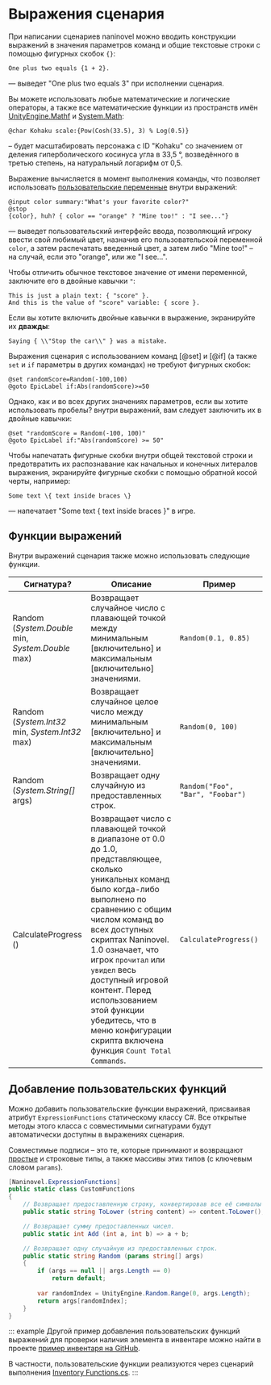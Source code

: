 ﻿# Выражения сценария

При написании сценариев naninovel можно вводить конструкции выражений в значения параметров команд и общие текстовые строки с помощью фигурных скобок `{}`:

```
One plus two equals {1 + 2}.
```

— выведет "One plus two equals 3" при исполнении сценария.

Вы можете использовать любые математические и логические операторы, а также все математические функции из пространств имён [UnityEngine.Mathf](https://docs.unity3d.com/ScriptReference/Mathf.html) и [System.Math](https://docs.microsoft.com/en-us/dotnet/api/system.math#methods):

```
@char Kohaku scale:{Pow(Cosh(33.5), 3) % Log(0.5)}
```

– будет масштабировать персонажа с ID "Kohaku" со значением от деления гиперболического косинуса угла в 33,5 °, возведённого в третью степень, на натуральный логарифм от 0,5.

Выражение вычисляется в момент выполнения команды, что позволяет использовать [пользовательские переменные](/ru/guide/custom-variables.md) внутри выражений:

```
@input color summary:"What's your favorite color?"
@stop
{color}, huh? { color == "orange" ? "Mine too!" : "I see..."}
```

— выведет пользовательский интерфейс ввода, позволяющий игроку ввести свой любимый цвет, назначив его пользовательской переменной `color`, а затем распечатать введенный цвет, а затем либо "Mine too!" – на случай, если это "orange", или же "I see...".

Чтобы отличить обычное текстовое значение от имени переменной, заключите его в двойные кавычки `"`:

```
This is just a plain text: { "score" }.
And this is the value of "score" variable: { score }.
```

Если вы хотите включить двойные кавычки в выражение, экранируйте их **дважды**:

```
Saying { \\"Stop the car\\" } was a mistake.
```

Выражения сценария с использованием команд [@set] и [@if] (а также `set` и `if` параметры в других командах) не требуют фигурных скобок:

```
@set randomScore=Random(-100,100)
@goto EpicLabel if:Abs(randomScore)>=50
```

Однако, как и во всех других значениях параметров, если вы хотите использовать пробелы? внутри выражений, вам следует заключить их в двойные кавычки:

```
@set "randomScore = Random(-100, 100)"
@goto EpicLabel if:"Abs(randomScore) >= 50"
```

Чтобы напечатать фигурные скобки внутри общей текстовой строки и предотвратить их распознавание как начальных и конечных литералов выражения, экранируйте фигурные скобки с помощью обратной косой черты, например:

```
Some text \{ text inside braces \}
```

— напечатает "Some text { text inside braces }" в игре.

## Функции выражений

Внутри выражений сценария также можно использовать следующие функции.

<div class="config-table">

Сигнатура? | Описание | Пример
--- | --- | ---
Random (*System.Double* min, *System.Double* max) | Возвращает случайное число с плавающей точкой между минимальным [включительно] и максимальным [включительно] значениями. | `Random(0.1, 0.85)`
Random (*System.Int32* min, *System.Int32* max) | Возвращает случайное целое число между минимальным [включительно] и максимальным [включительно] значениями. | `Random(0, 100)`
Random (*System.String[]* args) | Возвращает одну случайную из предоставленных строк. | `Random("Foo", "Bar", "Foobar")`
CalculateProgress () | Возвращает число с плавающей точкой в диапазоне от 0.0 до 1.0, представляющее, сколько уникальных команд было когда-либо выполнено по сравнению с общим числом команд во всех доступных скриптах Naninovel. 1.0 означает, что игрок `прочитал` или `увидел` весь доступный игровой контент. Перед использованием этой функции убедитесь, что в меню конфигурации скрипта включена функция `Count Total Commands`. | `CalculateProgress()`

</div>

## Добавление пользовательских функций

Можно добавить пользовательские функции выражений, присваивая атрибут `ExpressionFunctions` статическому классу C#. Все открытые методы этого класса с совместимыми сигнатурами будут автоматически доступны в выражениях сценария.

Совместимые подписи – это те, которые принимают и возвращают [простые](https://docs.microsoft.com/en-us/dotnet/csharp/language-reference/keywords/value-types#simple-types) и строковые типы, а также массивы этих типов (с ключевым словом `params`).

```csharp
[Naninovel.ExpressionFunctions]
public static class CustomFunctions
{
	// Возвращает предоставленную строку, конвертировав все её символы в нижний регистр.
    public static string ToLower (string content) => content.ToLower();

    // Возвращает сумму предоставленных чисел.
    public static int Add (int a, int b) => a + b;

    // Возвращает одну случайную из предоставленных строк.
    public static string Random (params string[] args) 
	{
		if (args == null || args.Length == 0) 
			return default;
        
        var randomIndex = UnityEngine.Random.Range(0, args.Length);
		return args[randomIndex];
	} 
}
```

::: example
Другой пример добавления пользовательских функций выражений для проверки наличия элемента в инвентаре можно найти в проекте [пример инвентаря на GitHub](https://github.com/Elringus/NaninovelInventory).

В частности, пользовательские функции реализуются через сценарий выполнения [Inventory Functions.cs](https://github.com/Elringus/NaninovelInventory/blob/master/Assets/NaninovelInventory/Runtime/InventoryFunctions.cs).
:::



